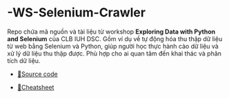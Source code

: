 # -WS-Selenium-Crawler

Repo chứa mã nguồn và tài liệu từ workshop **Exploring Data with Python and Selenium** của CLB IUH DSC. Gồm ví dụ về tự động hóa thu
thập dữ liệu từ web bằng Selenium và Python, giúp người học thực hành cào dữ liệu và xử lý dữ liệu thu thập được. Phù
hợp cho ai quan tâm đến khai thác và phân tích dữ liệu.


- [🔗Source code](colab_crawler.ipynb)

- [🔗Cheatsheet](Cheatsheet.md)


